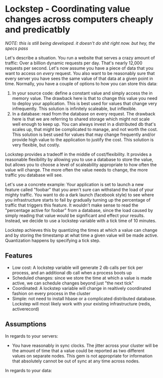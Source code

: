 # Lockstep - Coordinating value changes across computers cheaply and predicatbly

_NOTE: this is still being developed.  it doesn't do shit right now.  but hey, the specs pass_

Let's describe a situation.  You run a website that serves a crazy amount of traffic: Over a billion dynamic requests per day.  That's nearly 12,000 requests per second.  Let's now assume you have a piece of data that you want to access on _every_ request. You also want to be reasonably sure that every server you have sees the same value of that data at a given point in time.  Normally, you have a couple of options to how you can store this data:

1.  In your source code:  define a constant value and simply access the in memory value.  The drawback here is that to change this value you need to deploy your application.  This is best used for values that change very infrequently.  This solution is infinitely scaleable, but inflexible.
1.  In a database: read from the database on every request.  The drawback here is that we are referring to shared storage which might not scale well enough to keep up.  You can always invest in a distributed db that's scales up, that might be complicated to manage, and not worth the cost.  This solution is best used for values that may change frequently and/or provide high value to the application to justify the cost.  This solution is very flexible, but costly.

Lockstep provides a tradeoff in the middle of cost/flexibility.  It provides a reasonable flexibility by allowing you to use a database to store the value, but allows you to choose a level of scaleability appropriate to how often the value will change.  The more often the value needs to change, the more traffic you database will see.

Let's use a concrete example:  Your application is set to launch a new feature called "foobar" that you aren't sure can withstand the load of your mighty traffic.  You want to do a dark launch (facebook style) to see where you infrastructure starts to fail by gradually turning up the percentage of traffic that triggers this feature.  It wouldn't make sense to read the "percentage active for foobar" from a database, since the load caused by simply reading that value would be significant and effect your results.  Instead, we decide to use a lockstep variable with a tick time of 10 minutes.

Lockstep achieves this by quantizing the times at which a value can change and by storing the timestamp at what time a given value will be made active.  Quantization happens by specifying a tick step.

## Features

- Low cost: A lockstep variable will generate 2 db calls per tick per process, and an additional db call when a process boots up
- Scheduled changes:  since we store the time at which a value is made active, we can schedule changes beyond just "the next tick"
- Coordinated: A lockstep variable will change in realtively coordinated fashion on every process in the cluster
- Simple: not need to install hbase or a complicated distributed database.  Lockstep will most likely work with your existing infrastructure (redis, activerecord)


## Assumptions

In regards to your servers:
- You have reasonably in sync clocks.  The jitter across your cluster will be the amount of time that a value could be reported as two different values on separate nodes.  This gem is not appropriate for information that absolutely cannot be out of sync at any time across nodes.

In regards to your data:



